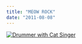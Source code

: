 ```yaml
---
title: "MEOW ROCK"
date: "2011-08-08"
---
```


[![](http://nickfoden.files.wordpress.com/2011/08/drummer-with-cat-singer.jpg "Drummer with Cat Singer")](http://nickfoden.files.wordpress.com/2011/08/drummer-with-cat-singer.jpg)
